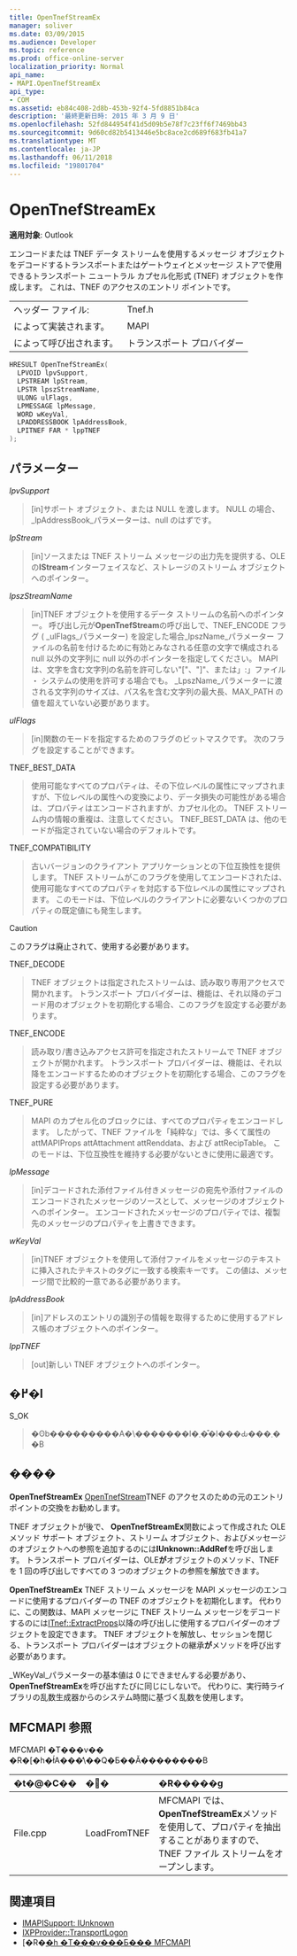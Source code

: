 ```yaml
---
title: OpenTnefStreamEx
manager: soliver
ms.date: 03/09/2015
ms.audience: Developer
ms.topic: reference
ms.prod: office-online-server
localization_priority: Normal
api_name:
- MAPI.OpenTnefStreamEx
api_type:
- COM
ms.assetid: eb84c408-2d8b-453b-92f4-5fd8851b84ca
description: '最終更新日時: 2015 年 3 月 9 日'
ms.openlocfilehash: 52fd844954f41d5d09b5e78f7c23ff6f7469bb43
ms.sourcegitcommit: 9d60cd82b5413446e5bc8ace2cd689f683fb41a7
ms.translationtype: MT
ms.contentlocale: ja-JP
ms.lasthandoff: 06/11/2018
ms.locfileid: "19801704"
---
```

# <a name="opentnefstreamex"></a>OpenTnefStreamEx

**適用対象**: Outlook 
  
エンコードまたは TNEF データ ストリームを使用するメッセージ オブジェクトをデコードするトランスポートまたはゲートウェイとメッセージ ストアで使用できるトランスポート ニュートラル カプセル化形式 (TNEF) オブジェクトを作成します。 これは、TNEF のアクセスのエントリ ポイントです。 
  
|||
|:-----|:-----|
|ヘッダー ファイル:  <br/> |Tnef.h  <br/> |
|によって実装されます。  <br/> |MAPI  <br/> |
|によって呼び出されます。  <br/> |トランスポート プロバイダー  <br/> |
   
```cpp
HRESULT OpenTnefStreamEx(
  LPVOID lpvSupport,
  LPSTREAM lpStream,
  LPSTR lpszStreamName,
  ULONG ulFlags,
  LPMESSAGE lpMessage,
  WORD wKeyVal,
  LPADDRESSBOOK lpAddressBook,
  LPITNEF FAR * lppTNEF
);
```

## <a name="parameters"></a>パラメーター

_lpvSupport_
  
> [in]サポート オブジェクト、または NULL を渡します。 NULL の場合、 _lpAddressBook_パラメーターは、null のはずです。 
    
_lpStream_
  
> [in]ソースまたは TNEF ストリーム メッセージの出力先を提供する、OLE の**IStream**インターフェイスなど、ストレージのストリーム オブジェクトへのポインター。 
    
_lpszStreamName_
  
> [in]TNEF オブジェクトを使用するデータ ストリームの名前へのポインター。 呼び出し元が**OpenTnefStream**の呼び出しで、TNEF_ENCODE フラグ ( _ulFlags_パラメーター) を設定した場合_lpszName_パラメーター ファイルの名前を付けるために有効とみなされる任意の文字で構成される null 以外の文字列に null 以外のポインターを指定してください。 MAPI は、文字を含む文字列の名前を許可しない"["、"]"、または」:」ファイル ・ システムの使用を許可する場合でも。 _LpszName_パラメーターに渡される文字列のサイズは、パス名を含む文字列の最大長、MAX_PATH の値を超えていない必要があります。 
    
_ulFlags_
  
> [in]関数のモードを指定するためのフラグのビットマスクです。 次のフラグを設定することができます。
    
TNEF_BEST_DATA 
  
> 使用可能なすべてのプロパティは、その下位レベルの属性にマップされますが、下位レベルの属性への変換により、データ損失の可能性がある場合は、プロパティはエンコードされますが、カプセル化の。 TNEF ストリーム内の情報の重複は、注意してください。 TNEF_BEST_DATA は、他のモードが指定されていない場合のデフォルトです。 
    
TNEF_COMPATIBILITY 
  
> 古いバージョンのクライアント アプリケーションとの下位互換性を提供します。 TNEF ストリームがこのフラグを使用してエンコードされたは、使用可能なすべてのプロパティを対応する下位レベルの属性にマップされます。 このモードは、下位レベルのクライアントに必要ないくつかのプロパティの既定値にも発生します。 
    
  > [!CAUTION]
  > このフラグは廃止されて、使用する必要があります。 
  
TNEF_DECODE 
  
> TNEF オブジェクトは指定されたストリームは、読み取り専用アクセスで開かれます。 トランスポート プロバイダーは、機能は、それ以降のデコード用のオブジェクトを初期化する場合、このフラグを設定する必要があります。
    
TNEF_ENCODE 
  
> 読み取り/書き込みアクセス許可を指定されたストリームで TNEF オブジェクトが開かれます。 トランスポート プロバイダーは、機能は、それ以降をエンコードするためのオブジェクトを初期化する場合、このフラグを設定する必要があります。
    
TNEF_PURE 
  
> MAPI のカプセル化のブロックには、すべてのプロパティをエンコードします。 したがって、TNEF ファイルを「純粋な」では、多くて属性の attMAPIProps attAttachment attRenddata、および attRecipTable。 このモードは、下位互換性を維持する必要がないときに使用に最適です。
    
_lpMessage_
  
> [in]デコードされた添付ファイル付きメッセージの宛先や添付ファイルのエンコードされたメッセージのソースとして、メッセージのオブジェクトへのポインター。 エンコードされたメッセージのプロパティでは、複製先のメッセージのプロパティを上書きできます。
    
_wKeyVal_
  
> [in]TNEF オブジェクトを使用して添付ファイルをメッセージのテキストに挿入されたテキストのタグに一致する検索キーです。 この値は、メッセージ間で比較的一意である必要があります。 
    
_lpAddressBook_
  
> [in]アドレスのエントリの識別子の情報を取得するために使用するアドレス帳のオブジェクトへのポインター。 
    
_lppTNEF_
  
> [out]新しい TNEF オブジェクトへのポインター。
    
## <a name="return-value"></a>�߂�l

S_OK 
  
> �ʘb���������A�\�������l�܂��͒l���Ԃ���܂��B
    
## <a name="remarks"></a>����

**OpenTnefStreamEx** [OpenTnefStream](opentnefstream.md)TNEF のアクセスのための元のエントリ ポイントの交換をお勧めします。 
  
TNEF オブジェクトが後で、 **OpenTnefStreamEx**関数によって作成された OLE メソッド サポート オブジェクト、ストリーム オブジェクト、およびメッセージのオブジェクトへの参照を追加するのには**IUnknown::AddRef**を呼び出します。 トランスポート プロバイダーは、OLE**が**オブジェクトのメソッド、TNEF を 1 回の呼び出しですべての 3 つのオブジェクトの参照を解放できます。 
  
**OpenTnefStreamEx** TNEF ストリーム メッセージを MAPI メッセージのエンコードに使用するプロバイダーの TNEF のオブジェクトを初期化します。 代わりに、この関数は、MAPI メッセージに TNEF ストリーム メッセージをデコードするのには[ITnef::ExtractProps](itnef-extractprops.md)以降の呼び出しに使用するプロバイダーのオブジェクトを設定できます。 TNEF オブジェクトを解放し、セッションを閉じる、トランスポート プロバイダーはオブジェクトの継承**が**メソッドを呼び出す必要があります。 
  
_WKeyVal_パラメーターの基本値は 0 にできませんする必要があり、 **OpenTnefStreamEx**を呼び出すたびに同じにしないで。 代わりに、実行時ライブラリの乱数生成器からのシステム時間に基づく乱数を使用します。
  
## <a name="mfcmapi-reference"></a>MFCMAPI 参照

MFCMAPI �T���v�� �R�[�h�ł́A���̕\��Q�Ƃ��Ă��������B
  
|**�t�@�C��**|**�֐�**|**�R�����g**|
|:-----|:-----|:-----|
|File.cpp  <br/> |LoadFromTNEF  <br/> |MFCMAPI では、 **OpenTnefStreamEx**メソッドを使用して、プロパティを抽出することがありますので、TNEF ファイル ストリームをオープンします。  <br/> |
   
## <a name="see-also"></a>関連項目

- [IMAPISupport: IUnknown](imapisupportiunknown.md)
- [IXPProvider::TransportLogon](ixpprovider-transportlogon.md)
- [�R�[�h �T���v���Ƃ��� MFCMAPI](mfcmapi-as-a-code-sample.md)

